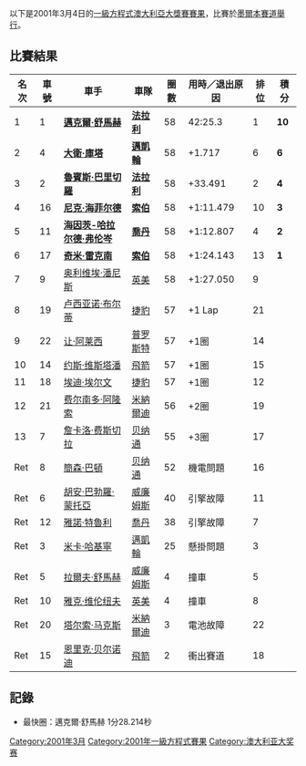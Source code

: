 以下是2001年3月4日的[一級方程式](https://zh.wikipedia.org/wiki/一級方程式 "wikilink")[澳大利亞大獎賽賽果](https://zh.wikipedia.org/wiki/澳大利亞大獎賽 "wikilink")，比賽於[墨爾本賽道舉行](https://zh.wikipedia.org/wiki/墨爾本賽道 "wikilink")。

## 比賽結果

| 名次  | 車號 | 車手                                                                | 車隊                                                        | 圈數 | 用時／退出原因    | 排位 | 積分     |
| --- | -- | ----------------------------------------------------------------- | --------------------------------------------------------- | -- | ---------- | -- | ------ |
| 1   | 1  | **[邁克爾·舒馬赫](https://zh.wikipedia.org/wiki/邁克爾·舒馬赫 "wikilink")**   | **[法拉利](../Page/法拉利車隊.md "wikilink")**                    | 58 | 42:25.3    | 1  | **10** |
| 2   | 4  | **[大衛·庫塔](https://zh.wikipedia.org/wiki/大衛·庫塔 "wikilink")**       | **[邁凱輪](https://zh.wikipedia.org/wiki/邁凱輪車隊 "wikilink")** | 58 | \+1.717    | 6  | **6**  |
| 3   | 2  | **[魯賓斯·巴里切羅](https://zh.wikipedia.org/wiki/魯賓斯·巴里切羅 "wikilink")** | **[法拉利](../Page/法拉利車隊.md "wikilink")**                    | 58 | \+33.491   | 2  | **4**  |
| 4   | 16 | **[尼克·海菲尔德](https://zh.wikipedia.org/wiki/尼克·海菲尔德 "wikilink")**   | **[索伯](../Page/索伯車隊.md "wikilink")**                      | 58 | \+1:11.479 | 10 | **3**  |
| 5   | 11 | **[海因茨-哈拉尔德·弗伦岑](../Page/海因茨-哈拉尔德·弗伦岑.md "wikilink")**            | **[喬丹](https://zh.wikipedia.org/wiki/喬丹車隊 "wikilink")**   | 58 | \+1:12.807 | 4  | **2**  |
| 6   | 17 | **[奇米·雷克南](../Page/奇米·雷克南.md "wikilink")**                        | **[索伯](../Page/索伯車隊.md "wikilink")**                      | 58 | \+1:24.143 | 13 | **1**  |
| 7   | 9  | [奥利维埃·潘尼斯](https://zh.wikipedia.org/wiki/奥利维埃·潘尼斯 "wikilink")     | [英美](../Page/英美車隊.md "wikilink")                          | 58 | \+1:27.050 | 9  |        |
| 8   | 19 | [卢西亚诺·布尔蒂](https://zh.wikipedia.org/wiki/卢西亚诺·布尔蒂 "wikilink")     | [捷豹](https://zh.wikipedia.org/wiki/捷豹車隊 "wikilink")       | 57 | \+1 Lap    | 21 |        |
| 9   | 22 | [让·阿莱西](https://zh.wikipedia.org/wiki/让·阿莱西 "wikilink")           | [普罗斯特](https://zh.wikipedia.org/wiki/普罗斯特车队 "wikilink")   | 57 | \+1圈       | 14 |        |
| 10  | 14 | [约斯·维斯塔潘](https://zh.wikipedia.org/wiki/约斯·维斯塔潘 "wikilink")       | [飛箭](../Page/飛箭車隊.md "wikilink")                          | 57 | \+1圈       | 15 |        |
| 11  | 18 | [埃迪·埃尔文](https://zh.wikipedia.org/wiki/埃迪·埃尔文 "wikilink")         | [捷豹](https://zh.wikipedia.org/wiki/捷豹車隊 "wikilink")       | 57 | \+1圈       | 12 |        |
| 12  | 21 | [费尔南多·阿隆索](../Page/费尔南多·阿隆索.md "wikilink")                        | [米納爾迪](../Page/米納爾迪車隊.md "wikilink")                      | 56 | \+2圈       | 19 |        |
| 13  | 7  | [詹卡洛·费斯切拉](../Page/詹卡洛·费斯切拉.md "wikilink")                        | [贝纳通](../Page/贝纳通车队.md "wikilink")                        | 55 | \+3圈       | 17 |        |
| Ret | 8  | [簡森·巴頓](https://zh.wikipedia.org/wiki/簡森·巴頓 "wikilink")           | [贝纳通](../Page/贝纳通车队.md "wikilink")                        | 52 | 機電問題       | 16 |        |
| Ret | 6  | [胡安·巴勃羅·蒙托亞](https://zh.wikipedia.org/wiki/胡安·巴勃羅·蒙托亞 "wikilink") | [威廉姆斯](https://zh.wikipedia.org/wiki/威廉姆斯車隊 "wikilink")   | 40 | 引擎故障       | 11 |        |
| Ret | 12 | [雅諾·特魯利](https://zh.wikipedia.org/wiki/雅諾·特魯利 "wikilink")         | [喬丹](https://zh.wikipedia.org/wiki/喬丹車隊 "wikilink")       | 38 | 引擎故障       | 7  |        |
| Ret | 3  | [米卡·哈基寧](https://zh.wikipedia.org/wiki/米卡·哈基寧 "wikilink")         | [邁凱輪](https://zh.wikipedia.org/wiki/邁凱輪車隊 "wikilink")     | 25 | 懸掛問題       | 3  |        |
| Ret | 5  | [拉爾夫·舒馬赫](https://zh.wikipedia.org/wiki/拉爾夫·舒馬赫 "wikilink")       | [威廉姆斯](https://zh.wikipedia.org/wiki/威廉姆斯車隊 "wikilink")   | 4  | 撞車         | 5  |        |
| Ret | 10 | [雅克·维伦纽夫](../Page/雅克·维伦纽夫.md "wikilink")                          | [英美](../Page/英美車隊.md "wikilink")                          | 4  | 撞車         | 8  |        |
| Ret | 20 | [塔尔索·马克斯](https://zh.wikipedia.org/wiki/塔尔索·马克斯 "wikilink")       | [米納爾迪](../Page/米納爾迪車隊.md "wikilink")                      | 3  | 電池故障       | 22 |        |
| Ret | 15 | [恩里克·贝尔诺迪](https://zh.wikipedia.org/wiki/恩里克·贝尔诺迪 "wikilink")     | [飛箭](../Page/飛箭車隊.md "wikilink")                          | 2  | 衝出賽道       | 18 |        |

## 記錄

  - 最快圈：邁克爾·舒馬赫 1分28.214秒

[Category:2001年3月](https://zh.wikipedia.org/wiki/Category:2001年3月 "wikilink") [Category:2001年一級方程式賽果](https://zh.wikipedia.org/wiki/Category:2001年一級方程式賽果 "wikilink") [Category:澳大利亚大奖赛](https://zh.wikipedia.org/wiki/Category:澳大利亚大奖赛 "wikilink")